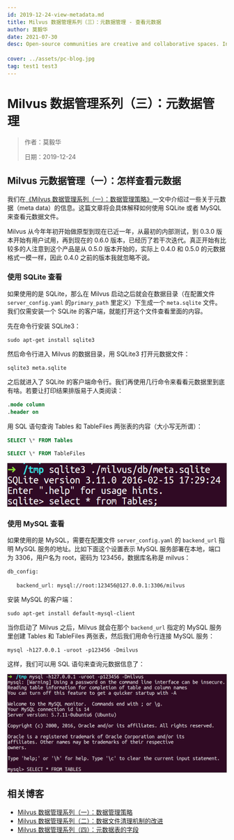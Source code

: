 ```yaml
---
id: 2019-12-24-view-metadata.md
title: Milvus 数据管理系列（三）：元数据管理 - 查看元数据
author: 莫毅华
date: 2021-07-30
desc: Open-source communities are creative and collaborative spaces. In that vein, the Milvus

cover: ../assets/pc-blog.jpg
tag: test1 test3
---
```


# Milvus 数据管理系列（三）：元数据管理

> 作者：莫毅华
>
> 日期：2019-12-24

## Milvus 元数据管理（一）：怎样查看元数据

我们在[《Milvus 数据管理系列（一）：数据管理策略》](2019-11-08-data-management.md)一文中介绍过一些关于元数据（meta data）的信息。这篇文章将会具体解释如何使用 SQLite 或者 MySQL 来查看元数据文件。

Milvus 从今年年初开始做原型到现在已近一年，从最初的内部测试，到 0.3.0 版本开始有用户试用，再到现在的 0.6.0 版本，已经历了若干次迭代。真正开始有比较多的人注意到这个产品是从 0.5.0 版本开始的，实际上 0.4.0 和 0.5.0 的元数据格式一模一样，因此 0.4.0 之前的版本我就忽略不说。

### 使用 SQLite 查看

如果使用的是 SQLite，那么在 Milvus 启动之后就会在数据目录（在配置文件 `server_config.yaml` 的`primary_path` 里定义）下生成一个 `meta.sqlite` 文件。我们仅需安装一个 SQLite 的客户端，就能打开这个文件查看里面的内容。

先在命令行安装 SQLite3：

```shell
sudo apt-get install sqlite3
```

然后命令行进入 Milvus 的数据目录，用 SQLite3 打开元数据文件：

```shell
sqlite3 meta.sqlite
```

之后就进入了 SQLite 的客户端命令行。我们再使用几行命令来看看元数据里到底有啥。若要让打印结果排版易于人类阅读：

```sql
.mode column
.header on
```

用 SQL 语句查询 Tables 和 TableFiles 两张表的内容（大小写无所谓）：

```sql
SELECT \* FROM Tables
```

```sql
SELECT \* FROM TableFiles
```

![sqlite3](https://raw.githubusercontent.com/milvus-io/community/master/blog/assets/metadata/sqlite3.png)

### 使用 MySQL 查看

如果使用的是 MySQL，需要在配置文件 `server_config.yaml` 的 `backend_url` 指明 MySQL 服务的地址。比如下面这个设置表示 MySQL 服务部署在本地，端口为 3306，用户名为 root，密码为 123456，数据库名称是 milvus：

```
db_config:

   backend_url: mysql://root:123456@127.0.0.1:3306/milvus
```

安装 MySQL 的客户端：

```shell
sudo apt-get install default-mysql-client
```

当你启动了 Milvus 之后，Milvus 就会在那个 `backend_url` 指定的 MySQL 服务里创建 Tables 和 TableFiles 两张表，然后我们用命令行连接 MySQL 服务：

```shell
mysql -h127.0.0.1 -uroot -p123456 -Dmilvus
```

这样，我们可以用 SQL 语句来查询元数据信息了：

![mysql](https://raw.githubusercontent.com/milvus-io/community/master/blog/assets/metadata/mysql.png)

## 相关博客

- [Milvus 数据管理系列（一）：数据管理策略](2019-11-08-data-management.md)
- [Milvus 数据管理系列（二）：数据文件清理机制的改进](2019-12-18-datafile-cleanup.md)
- [Milvus 数据管理系列（四）：元数据表的字段](2019-12-27-meta-table.md)
